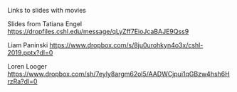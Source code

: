Links to slides with movies


Slides from Tatiana Engel
https://dropfiles.cshl.edu/message/qLyZff7EioJcaBAJE9Qss9

Liam Paninski
https://www.dropbox.com/s/8ju0urohkyn4o3x/cshl-2019.pptx?dl=0

Loren Looger
https://www.dropbox.com/sh/7eyly8argm62ol5/AADWCjpui1qGBzw4hsh6HrzRa?dl=0
